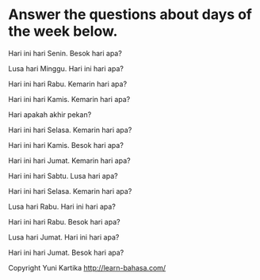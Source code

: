 # Answer the questions about days of the week below.  

Hari ini hari Senin. Besok hari apa?
 
Lusa hari Minggu. Hari ini hari apa? 

Hari ini hari Rabu. Kemarin hari apa? 

Hari ini hari Kamis. Kemarin hari apa? 

Hari apakah akhir pekan? 

Hari ini hari Selasa. Kemarin hari apa? 

Hari ini hari Kamis. Besok hari apa? 

Hari ini hari Jumat. Kemarin hari apa? 

Hari ini hari Sabtu. Lusa hari apa? 

Hari ini hari Selasa. Kemarin hari apa? 

Lusa hari Rabu. Hari ini hari apa? 

Hari ini hari Rabu. Besok hari apa? 

Lusa hari Jumat. Hari ini hari apa? 

Hari ini hari Jumat. Besok hari apa?



Copyright Yuni Kartika http://learn-bahasa.com/

